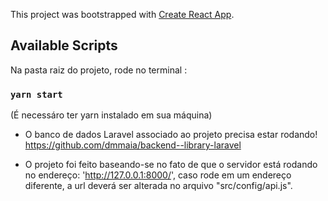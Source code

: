 This project was bootstrapped with [Create React App](https://github.com/facebook/create-react-app).

## Available Scripts

Na pasta raiz do projeto, rode no terminal :

### `yarn start`

(É necessáro ter yarn instalado em sua máquina)

 - O banco de dados Laravel associado ao projeto precisa estar rodando!
 https://github.com/dmmaia/backend--library-laravel

 - O projeto foi feito baseando-se no fato de que o servidor está rodando no endereço: 'http://127.0.0.1:8000/', caso rode em um endereço diferente, a url deverá ser alterada no arquivo "src/config/api.js".
